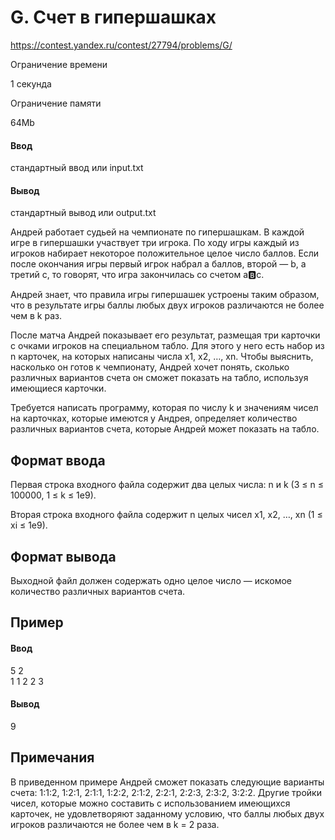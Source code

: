 # G. Счет в гипершашках
https://contest.yandex.ru/contest/27794/problems/G/

Ограничение времени

1 секунда

Ограничение памяти

64Mb

#### Ввод

стандартный ввод или input.txt

#### Вывод

стандартный вывод или output.txt

Андрей работает судьей на чемпионате по гипершашкам. В каждой игре в гипершашки участвует три игрока. По ходу игры каждый из игроков набирает некоторое положительное целое число баллов. Если после окончания игры первый игрок набрал a баллов, второй — b, а третий c, то говорят, что игра закончилась со счетом a:b:c.

Андрей знает, что правила игры гипершашек устроены таким образом, что в результате игры баллы любых двух игроков различаются не более чем в k раз.

После матча Андрей показывает его результат, размещая три карточки с очками игроков на специальном табло. Для этого у него есть набор из n карточек, на которых написаны числа x1, x2, …, xn. Чтобы выяснить, насколько он готов к чемпионату, Андрей хочет понять, сколько различных вариантов счета он сможет показать на табло, используя имеющиеся карточки.

Требуется написать программу, которая по числу k и значениям чисел на карточках, которые имеются у Андрея, определяет количество различных вариантов счета, которые Андрей может показать на табло.

## Формат ввода

Первая строка входного файла содержит два целых числа: n и k (3 ≤ n ≤ 100000, 1 ≤ k ≤ 1e9).

Вторая строка входного файла содержит n целых чисел x1, x2, …, xn (1 ≤ xi ≤ 1e9).

## Формат вывода

Выходной файл должен содержать одно целое число — искомое количество различных вариантов счета.

## Пример

#### Ввод
5 2\
1 1 2 2 3
#### Вывод
9

## Примечания

В приведенном примере Андрей сможет показать следующие варианты счета: 1:1:2, 1:2:1, 2:1:1, 1:2:2, 2:1:2, 2:2:1, 2:2:3, 2:3:2, 3:2:2. Другие тройки чисел, которые можно составить с использованием имеющихся карточек, не удовлетворяют заданному условию, что баллы любых двух игроков различаются не более чем в k = 2 раза.